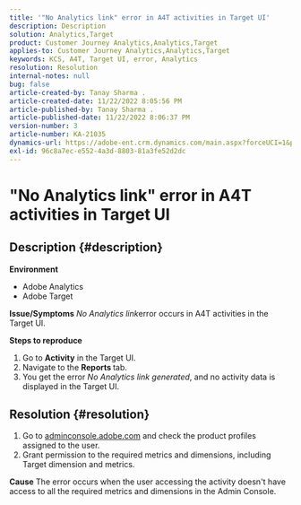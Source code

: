 ```yaml
---
title: '"No Analytics link" error in A4T activities in Target UI'
description: Description
solution: Analytics,Target
product: Customer Journey Analytics,Analytics,Target
applies-to: Customer Journey Analytics,Analytics,Target
keywords: KCS, A4T, Target UI, error, Analytics
resolution: Resolution
internal-notes: null
bug: false
article-created-by: Tanay Sharma .
article-created-date: 11/22/2022 8:05:56 PM
article-published-by: Tanay Sharma .
article-published-date: 11/22/2022 8:06:37 PM
version-number: 3
article-number: KA-21035
dynamics-url: https://adobe-ent.crm.dynamics.com/main.aspx?forceUCI=1&pagetype=entityrecord&etn=knowledgearticle&id=d5858012-a16a-ed11-9561-6045bd006a22
exl-id: 96c8a7ec-e552-4a3d-8803-81a3fe52d2dc
---
```

# "No Analytics link" error in A4T activities in Target UI

## Description {#description}

<b>Environment</b>
- Adobe Analytics
- Adobe Target



<b>Issue/Symptoms</b>
*No Analytics link*error occurs in A4T activities in the Target UI.



<b>Steps to reproduce</b>

1. Go to <b>Activity</b> in the Target UI.
2. Navigate to the <b>Reports </b>tab.
3. You get the error *No Analytics link generated*, and no activity data is displayed in the Target UI.



## Resolution {#resolution}


1. Go to [adminconsole.adobe.com](https://adminconsole.adobe.com/) and check the product profiles assigned to the user.
2. Grant permission to the required metrics and dimensions, including Target dimension and metrics.



<b>Cause</b>
The error occurs when the user accessing the activity doesn't have access to all the required metrics and dimensions in the Admin Console.
